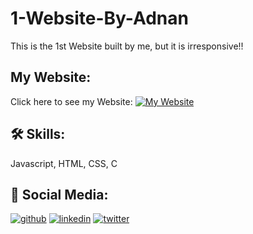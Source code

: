 
# 1-Website-By-Adnan

This is the 1st Website built by me, but it is irresponsive!!






## My Website:

Click here to see my Website: 
[![My Website](https://img.shields.io/badge/My_Website-000?style=for-the-badge&logo=ko-fi&logoColor=white)](https://adnankhan2003.github.io/1-Website-By-Adnan/)
## 🛠 Skills:
Javascript, HTML, CSS, C

## 🔗 Social Media:
[![github](https://img.shields.io/badge/my_portfolio-000?style=for-the-badge&logo=ko-fi&logoColor=white)](https://github.com/AdnanKhan2003)
[![linkedin](https://img.shields.io/badge/linkedin-0A66C2?style=for-the-badge&logo=linkedin&logoColor=white)](https://www.linkedin.com/in/adnan-khan-3a7aa6228/)
[![twitter](https://img.shields.io/badge/twitter-1DA1F2?style=for-the-badge&logo=twitter&logoColor=white)](https://twitter.com/AdnanK2003/)
